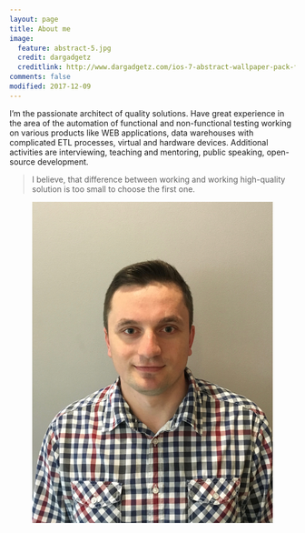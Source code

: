 ```yaml
---
layout: page
title: About me
image:
  feature: abstract-5.jpg
  credit: dargadgetz
  creditlink: http://www.dargadgetz.com/ios-7-abstract-wallpaper-pack-for-iphone-5-and-ipod-touch-retina/
comments: false
modified: 2017-12-09
---
```

I’m the passionate architect of quality solutions. Have great experience in the area of the automation of functional and non-functional testing working on various products like WEB applications, data warehouses with complicated ETL processes, virtual and hardware devices. Additional activities are interviewing, teaching and mentoring, public speaking, open-source development.
> I believe, that difference between working and working high-quality solution is too small to choose the first one.

<figure>
	<img src="/images/me/photo.jpg" alt="">
</figure>
